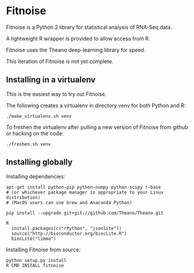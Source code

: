 Fitnoise
===

Fitnoise is a Python 2 library for statistical analysis of RNA-Seq data.

A lightweight R wrapper is provided to allow access from R.

Fitnoise uses the Theano deep-learning library for speed.


This iteration of Fitnoise is not yet complete.


Installing in a virtualenv
---

This is the easiest way to try out Fitnoise.

The following creates a virtualenv in directory venv for both Python and R:

    ./make_virtualenv.sh venv

To freshen the virtualenv after pulling a new version of Fitnoise from github or hacking on the code:

    ./freshen.sh venv


Installing globally
---

Installing dependencies:

    apt-get install python-pip python-numpy python-scipy r-base
    # (or whichever package manager is appropriate to your Linux distribution)
    # (MacOS users can use brew and Anaconda Python)

    pip install --upgrade git+git://github.com/Theano/Theano.git

    R
      install.packages(c("rPython", "jsonlite"))
      source("http://bioconductor.org/biocLite.R")
      biocLite("limma")

Installing Fitnoise from source:
    
    python setup.py install     
    R CMD INSTALL fitnoise


